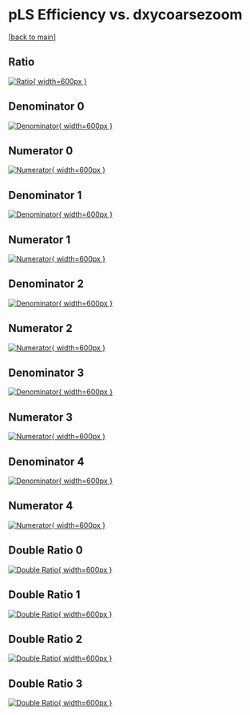 # pLS Efficiency vs. dxycoarsezoom

[[back to main](./)]



## Ratio

[![Ratio](../mtv/var/pLS_loweta_211_0_eff_dxycoarsezoom.png){ width=600px }](../mtv/var/pLS_loweta_211_0_eff_dxycoarsezoom.pdf)

## Denominator 0

[![Denominator](../mtv/den/pLS_loweta_211_0_eff_dxycoarsezoom_den0.png){ width=600px }](../mtv/den/pLS_loweta_211_0_eff_dxycoarsezoom_den0.pdf)

## Numerator 0

[![Numerator](../mtv/num/pLS_loweta_211_0_eff_dxycoarsezoom_num0.png){ width=600px }](../mtv/num/pLS_loweta_211_0_eff_dxycoarsezoom_num0.pdf)

## Denominator 1

[![Denominator](../mtv/den/pLS_loweta_211_0_eff_dxycoarsezoom_den1.png){ width=600px }](../mtv/den/pLS_loweta_211_0_eff_dxycoarsezoom_den1.pdf)

## Numerator 1

[![Numerator](../mtv/num/pLS_loweta_211_0_eff_dxycoarsezoom_num1.png){ width=600px }](../mtv/num/pLS_loweta_211_0_eff_dxycoarsezoom_num1.pdf)

## Denominator 2

[![Denominator](../mtv/den/pLS_loweta_211_0_eff_dxycoarsezoom_den2.png){ width=600px }](../mtv/den/pLS_loweta_211_0_eff_dxycoarsezoom_den2.pdf)

## Numerator 2

[![Numerator](../mtv/num/pLS_loweta_211_0_eff_dxycoarsezoom_num2.png){ width=600px }](../mtv/num/pLS_loweta_211_0_eff_dxycoarsezoom_num2.pdf)

## Denominator 3

[![Denominator](../mtv/den/pLS_loweta_211_0_eff_dxycoarsezoom_den3.png){ width=600px }](../mtv/den/pLS_loweta_211_0_eff_dxycoarsezoom_den3.pdf)

## Numerator 3

[![Numerator](../mtv/num/pLS_loweta_211_0_eff_dxycoarsezoom_num3.png){ width=600px }](../mtv/num/pLS_loweta_211_0_eff_dxycoarsezoom_num3.pdf)

## Denominator 4

[![Denominator](../mtv/den/pLS_loweta_211_0_eff_dxycoarsezoom_den4.png){ width=600px }](../mtv/den/pLS_loweta_211_0_eff_dxycoarsezoom_den4.pdf)

## Numerator 4

[![Numerator](../mtv/num/pLS_loweta_211_0_eff_dxycoarsezoom_num4.png){ width=600px }](../mtv/num/pLS_loweta_211_0_eff_dxycoarsezoom_num4.pdf)

## Double Ratio 0

[![Double Ratio](../mtv/ratio/pLS_loweta_211_0_eff_dxycoarsezoom_ratio0.png){ width=600px }](../mtv/ratio/pLS_loweta_211_0_eff_dxycoarsezoom_ratio0.pdf)

## Double Ratio 1

[![Double Ratio](../mtv/ratio/pLS_loweta_211_0_eff_dxycoarsezoom_ratio1.png){ width=600px }](../mtv/ratio/pLS_loweta_211_0_eff_dxycoarsezoom_ratio1.pdf)

## Double Ratio 2

[![Double Ratio](../mtv/ratio/pLS_loweta_211_0_eff_dxycoarsezoom_ratio2.png){ width=600px }](../mtv/ratio/pLS_loweta_211_0_eff_dxycoarsezoom_ratio2.pdf)

## Double Ratio 3

[![Double Ratio](../mtv/ratio/pLS_loweta_211_0_eff_dxycoarsezoom_ratio3.png){ width=600px }](../mtv/ratio/pLS_loweta_211_0_eff_dxycoarsezoom_ratio3.pdf)

